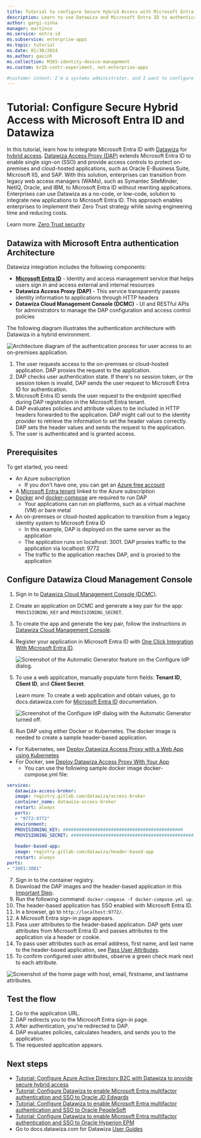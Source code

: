 ```yaml
---
title: Tutorial to configure Secure Hybrid Access with Microsoft Entra ID and Datawiza
description: Learn to use Datawiza and Microsoft Entra ID to authenticate users and give them access to on-premises and cloud apps.
author: gargi-sinha
manager: martinco
ms.service: entra-id
ms.subservice: enterprise-apps
ms.topic: tutorial
ms.date: 01/30/2024
ms.author: gasinh
ms.collection: M365-identity-device-management
ms.custom: kr2b-contr-experiment, not-enterprise-apps

#customer intent: I'm a systems administrator, and I want to configure secure hybrid access (SHA) with Microsoft Entra ID and Datawiza. I need to enable single sign-on (SSO) and access controls for on-premises and cloud-hosted applications. My goal is to transition from legacy web access managers to Microsoft Entra ID without rewriting applications.
---
```


# Tutorial: Configure Secure Hybrid Access with Microsoft Entra ID and Datawiza

In this tutorial, learn how to integrate Microsoft Entra ID with [Datawiza](https://www.datawiza.com/) for [hybrid access](~/identity/devices/concept-hybrid-join.md). [Datawiza Access Proxy (DAP)](https://www.datawiza.com) extends Microsoft Entra ID to enable single sign-on (SSO) and provide access controls to protect on-premises and cloud-hosted applications, such as Oracle E-Business Suite, Microsoft IIS, and SAP. With this solution, enterprises can transition from legacy web access managers (WAMs), such as Symantec SiteMinder, NetIQ, Oracle, and IBM, to Microsoft Entra ID without rewriting applications. Enterprises can use Datawiza as a no-code, or low-code, solution to integrate new applications to Microsoft Entra ID. This approach enables enterprises to implement their Zero Trust strategy while saving engineering time and reducing costs.

Learn more: [Zero Trust security](/azure/security/fundamentals/zero-trust)

<a name='datawiza-with-azure-ad-authentication-architecture'></a>

## Datawiza with Microsoft Entra authentication Architecture

Datawiza integration includes the following components:

* **[Microsoft Entra ID](~/fundamentals/whatis.md)** - Identity and access management service that helps users sign in and access external and internal resources
* **Datawiza Access Proxy (DAP)** - This service transparently passes identity information to applications through HTTP headers
* **Datawiza Cloud Management Console (DCMC)** - UI and RESTful APIs for administrators to manage the DAP configuration and access control policies

The following diagram illustrates the authentication architecture with Datawiza in a hybrid environment.

   ![Architecture diagram of the authentication process for user access to an on-premises application.](./media/datawiza-configure-sha/datawiza-architecture-diagram.png)

1. The user requests access to the on-premises or cloud-hosted application. DAP proxies the request to the application.
2. DAP checks user authentication state. If there's no session token, or the session token is invalid, DAP sends the user request to Microsoft Entra ID for authentication.
3. Microsoft Entra ID sends the user request to the endpoint specified during DAP registration in the Microsoft Entra tenant.
4. DAP evaluates policies and attribute values to be included in HTTP headers forwarded to the application. DAP might call out to the identity provider to retrieve the information to set the header values correctly. DAP sets the header values and sends the request to the application.
5. The user is authenticated and is granted access.

## Prerequisites

To get started, you need:

* An Azure subscription
  * If you don't have one, you can get an [Azure free account](https://azure.microsoft.com/free/)
* A [Microsoft Entra tenant](~/fundamentals/create-new-tenant.md) linked to the Azure subscription
* [Docker](https://docs.docker.com/get-docker/) and [docker-compose](https://docs.docker.com/compose/install/) are required to run DAP
  * Your applications can run on platforms, such as a virtual machine (VM) or bare metal
* An on-premises or cloud-hosted application to transition from a legacy identity system to Microsoft Entra ID
  * In this example, DAP is deployed on the same server as the application
  * The application runs on localhost: 3001. DAP proxies traffic to the application via localhost: 9772
  * The traffic to the application reaches DAP, and is proxied to the application

## Configure Datawiza Cloud Management Console

1. Sign in to [Datawiza Cloud Management Console (DCMC)](https://console.datawiza.com/).
2. Create an application on DCMC and generate a key pair for the app: `PROVISIONING_KEY` and `PROVISIONING_SECRET`. 
3. To create the app and generate the key pair, follow the instructions in [Datawiza Cloud Management Console](https://docs.datawiza.com/step-by-step/step2.html).
4. Register your application in Microsoft Entra ID with [One Click Integration With Microsoft Entra ID](https://docs.datawiza.com/tutorial/web-app-azure-one-click.html).

   ![Screenshot of the Automatic Generator feature on the Configure IdP dialog.](./media/datawiza-configure-sha/configure-idp.png)

5. To use a web application, manually populate form fields: **Tenant ID**, **Client ID**, and **Client Secret**. 

   Learn more: To create a web application and obtain values, go to docs.datawiza.com for [Microsoft Entra ID](https://docs.datawiza.com/idp/azure.html) documentation.

   ![Screenshot of the Configure IdP dialog with the Automatic Generator turned off.](./media/datawiza-configure-sha/use-form.png)

6. Run DAP using either Docker or Kubernetes. The docker image is needed to create a sample header-based application.

  - For Kubernetes, see [Deploy Datawiza Access Proxy with a Web App using Kubernetes](https://docs.datawiza.com/tutorial/web-app-AKS.html)
  - For Docker, see [Deploy Datawiza Access Proxy With Your App](https://docs.datawiza.com/step-by-step/step3.html)
    - You can use the following sample docker image docker-compose.yml file:

   ```yaml
   services:
      datawiza-access-broker:
      image: registry.gitlab.com/datawiza/access-broker
      container_name: datawiza-access-broker
      restart: always
      ports:
      - "9772:9772"
      environment:
      PROVISIONING_KEY: #############################################
      PROVISIONING_SECRET: ##############################################
      
      header-based-app:
      image: registry.gitlab.com/datawiza/header-based-app
      restart: always
   ports:
   - "3001:3001"
   ```

7. Sign in to the container registry.
8. Download the DAP images and the header-based application in this [Important Step](https://docs.datawiza.com/step-by-step/step3.html#important-step).
9. Run the following command: `docker-compose -f docker-compose.yml up`.
10. The header-based application has SSO enabled with Microsoft Entra ID.
11. In a browser, go to `http://localhost:9772/`. 
12. A Microsoft Entra sign-in page appears.
13. Pass user attributes to the header-based application. DAP gets user attributes from Microsoft Entra ID and passes attributes to the application via a header or cookie. 
14. To pass user attributes such as email address, first name, and last name to the header-based application, see [Pass User Attributes](https://docs.datawiza.com/step-by-step/step4.html).
15. To confirm configured user attributes, observe a green check mark next to each attribute.

   ![Screenshot of the home page with host, email, firstname, and lastname attributes.](./media/datawiza-configure-sha/datawiza-application-home-page.png)

## Test the flow

1. Go to the application URL. 
2. DAP redirects you to the Microsoft Entra sign-in page.
3. After authentication, you're redirected to DAP.
4. DAP evaluates policies, calculates headers, and sends you to the application. 
5. The requested application appears.

## Next steps

* [Tutorial: Configure Azure Active Directory B2C with Datawiza to provide secure hybrid access](/azure/active-directory-b2c/partner-datawiza)
* [Tutorial: Configure Datawiza to enable Microsoft Entra multifactor authentication and SSO to Oracle JD Edwards](datawiza-sso-oracle-jde.md)
* [Tutorial: Configure Datawiza to enable Microsoft Entra multifactor authentication and SSO to Oracle PeopleSoft](./datawiza-sso-oracle-peoplesoft.md)
* [Tutorial: Configure Datawiza to enable Microsoft Entra multifactor authentication and SSO to Oracle Hyperion EPM](./datawiza-mfa-sso-oracle-hyperion-epm.md)
* Go to docs.datawiza.com for Datawiza [User Guides](https://docs.datawiza.com)
